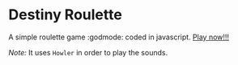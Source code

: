 # Destiny Roulette 

A simple roulette game :godmode: coded in javascript. [Play now!!!]([http://jnfran92.rocks/destiny-roulette/)

*Note:* It uses `Howler` in order to play the sounds.